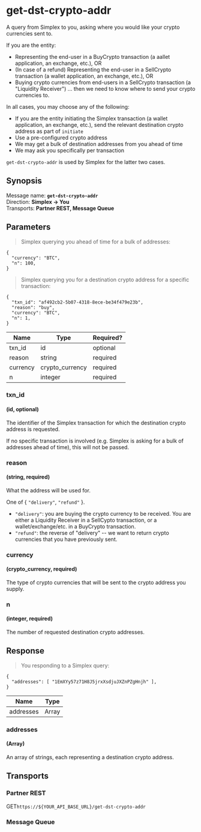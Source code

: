 # get-dst-crypto-addr #

A query from Simplex to you, asking where you would like your crypto currencies sent to.

If you are the entity:
 * Representing the end-user in a BuyCrypto  transaction (a aallet application, an exchange, etc.), OR
 * (In case of a refund) Representing the end-user in a SellCrypto transaction (a wallet application, an exchange, etc.), OR
 * Buying crypto currencies from end-users in a SellCrypto transaction (a "Liquidity Receiver")
... then we need to know where to send your crypto currencies to.

In all cases, you may choose any of the following:
 * If you are the entity initiating the Simplex transaction (a wallet application, an exchange, etc.), send the relevant destination crypto address as part of `initiate`
 * Use a pre-configured crypto address
 * We may get a bulk of destination addresses from you ahead of time
 * We may ask you specifically per transaction

`get-dst-crypto-addr` is used by Simplex for the latter two cases.

## Synopsis ##

Message name: **`get-dst-crypto-addr`**  
Direction: **Simplex &rarr; You**  
Transports: **Partner REST, Message Queue**

## Parameters ##

> Simplex querying you ahead of time for a bulk of addresses:

```javascript--json
{
  "currency": "BTC",
  "n": 100,
}
```

> Simplex querying you for a destination crypto address for a specific transaction:

```javascript--json
{
  "txn_id": "af492cb2-5b07-4318-8ece-be34f479e23b",
  "reason": "buy",
  "currency": "BTC",
  "n": 1,
}
```

Name | Type | Required?
---- | ---- | ---------
txn_id | id | optional
reason | string | required
currency | crypto_currency | required
n | integer | required

### txn_id ###
#### (id, optional)

The identifier of the Simplex transaction for which the destination crypto address is requested.

If no specific transaction is involved (e.g. Simplex is asking for a bulk of addresses ahead of time), this will not be passed.

### reason ###
#### (string, **required**)

What the address will be used for.

One of { `"delivery"`, `"refund"` }.

 * `"delivery"`: you are buying the crypto currency to be received. You are either a Liquidity Receiver in a SellCypto transaction, or a wallet/exchange/etc. in a BuyCrypto transaction.
 * `"refund"`: the reverse of "delivery" -- we want to return crypto currencies that you have previously sent.

### currency ###
#### (crypto_currency, **required**)

The type of crypto currencies that will be sent to the crypto address you supply.

### n ###
#### (integer, **required**)

The number of requested destination crypto addresses.

## Response ##

> You responding to a Simplex query:

```javascript--json
{
  "addresses": [ "1EmXYy57z71H8J5jrxXsdjuJXZnPZgHnjh" ],
}
```

Name | Type
---- | ----
addresses | Array<string>

### addresses ###
#### (Array<string>)

An array of strings, each representing a destination crypto address.

## Transports ##

### Partner REST ###

<span class="http-verb http-get">GET</span>`https://${YOUR_API_BASE_URL}/get-dst-crypto-addr`

### Message Queue ###

[modeline]: # ( vim: set ts=2 sw=2 expandtab wrap linebreak: )
